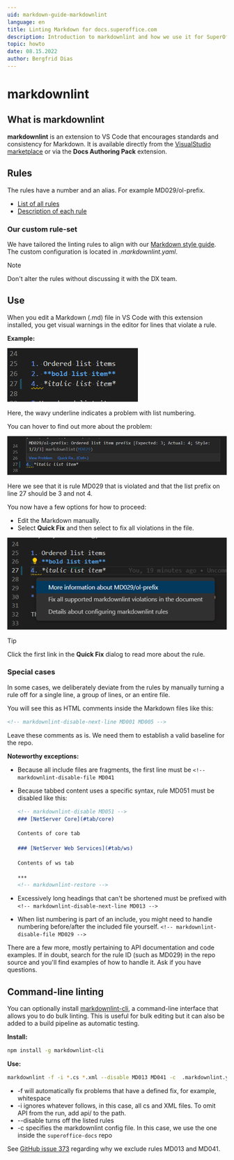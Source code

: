 ```yaml
---
uid: markdown-guide-markdownlint
language: en
title: Linting Markdown for docs.superoffice.com
description: Introduction to markdownlint and how we use it for SuperOfficeDocs.
topic: howto
date: 08.15.2022
author: Bergfrid Dias
---
```


# markdownlint

## What is markdownlint

**markdownlint** is an extension to VS Code that encourages standards and consistency for Markdown. It is available directly from the [VisualStudio marketplace][3] or via the **Docs Authoring Pack** extension.

## Rules

The rules have a number and an alias. For example MD029/ol-prefix.

* [List of all rules][4]
* [Description of each rule][5]

### Our custom rule-set

We have tailored the linting rules to align with our [Markdown style guide][2]. The custom configuration is located in *.markdownlint.yaml*.

> [!NOTE]
> Don't alter the rules without discussing it with the DX team.

## Use

When you edit a Markdown (.md) file in VS Code with this extension installed, you get visual warnings in the editor for lines that violate a rule.

**Example:**

![Warning from markdownlint in VS Code -screenshot][img1]

Here, the wavy underline indicates a problem with list numbering.

You can hover to find out more about the problem:

![Hovering warning from markdownlint in VS Code-screenshot][img2]

Here we see that it is rule MD029 that is violated and that the list prefix on line 27 should be 3 and not 4.

You now have a few options for how to proceed:

* Edit the Markdown manually.
* Select **Quick Fix** and then select to fix all violations in the file.

![Quick fix warning from markdownlint in VS Code-screebshot][img3]

> [!TIP]
> Click the first link in the **Quick Fix** dialog to read more about the rule.

### Special cases

In some cases, we deliberately deviate from the rules by manually turning a rule off for a single line, a group of lines, or an entire file.

You will see this as HTML comments inside the Markdown files like this:

```html
<!-- markdownlint-disable-next-line MD001 MD005 -->
```

Leave these comments as is. We need them to establish a valid baseline for the repo.

**Noteworthy exceptions:**

* Because all include files are fragments, the first line must be `<!-- markdownlint-disable-file MD041`

* Because tabbed content uses a specific syntax, rule MD051 must be disabled like this:

    ```markdown
    <!-- markdownlint-disable MD051 -->
    ### [NetServer Core](#tab/core)

    Contents of core tab

    ### [NetServer Web Services](#tab/ws)

    Contents of ws tab

    ***
    <!-- markdownlint-restore -->
    ```

* Excessively long headings that can't be shortened must be prefixed with `<!-- markdownlint-disable-next-line MD013 -->`

* When list numbering is part of an include, you might need to handle numbering before/after the included file yourself. `<!-- markdownlint-disable-file MD029 -->`

There are a few more, mostly pertaining to API documentation and code examples. If in doubt, search for the rule ID (such as MD029) in the repo source and you'll find examples of how to handle it. Ask if you have questions.

## Command-line linting

You can optionally install [markdownlint-cli][6], a command-line interface that allows you to do bulk linting. This is useful for bulk editing but it can also be added to a build pipeline as automatic testing.

**Install:**

```sh
npm install -g markdownlint-cli
```

**Use:**

```sh
markdownlint -f -i *.cs *.xml --disable MD013 MD041 -c  .markdownlint.yaml PATH
```

* -f will automatically fix problems that have a defined fix, for example, whitespace
* -i ignores whatever follows, in this case, all cs and XML files. To omit API from the run, add api/ to the path.
* --disable turns off the listed rules
* -c specifies the markdownlint config file. In this case, we use the one inside the `superoffice-docs` repo

See [GitHub issue 373][7] regarding why we exclude rules MD013 and MD041.

<!-- Referenced links -->
[2]: index.md
[3]: https://marketplace.visualstudio.com/items?itemName=DavidAnson.vscode-markdownlint
[4]: https://github.com/DavidAnson/markdownlint#rules--aliases
[5]: https://github.com/DavidAnson/markdownlint/blob/main/doc/Rules.md
[6]: https://github.com/igorshubovych/markdownlint-cli
[7]: https://github.com/SuperOfficeDocs/superoffice-docs/issues/373

<!-- Referenced images -->
[img1]: media/mdlint-list-warning.png
[img2]: media/mdlint-list-hover.png
[img3]: media/mdlint-list-quickfix.png
